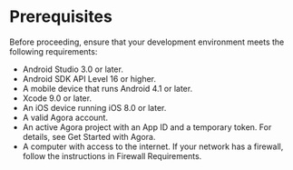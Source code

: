 # Prerequisites

Before proceeding, ensure that your development environment meets the following requirements:

<ul>
<li props="android">Android Studio 3.0 or later.</li>
<li props="android">Android SDK API Level 16 or higher.</li>
<li props="android">A mobile device that runs Android 4.1 or later.</li>
<li props="ios mac">Xcode 9.0 or later.</li>
<li props="ios">An iOS device running iOS 8.0 or later.</li>
<li>A valid <xref href="https://console.agora.io/" scope="external" format="html">Agora account</xref>.</li>
<li>An active Agora project with an App ID and a temporary token. For details, see <xref href="https://docs.agora.io/en/Agora%20Platform/get_appid_token" scope="external" format="html">Get Started with Agora</xref>.</li>
<li>A computer with access to the internet. If your network has a firewall, follow the instructions in <xref href="https://docs.agora.io/en/Agora%20Platform/firewall" format="html" scope="external">Firewall Requirements</xref>.</li>
</ul>